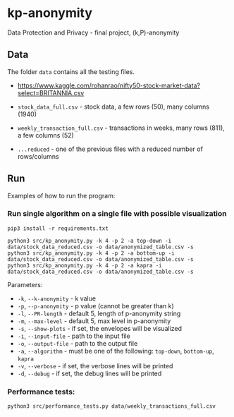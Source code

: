# kp-anonymity
Data Protection and Privacy - final project, (k,P)-anonymity

## Data

The folder `data` contains all the testing files.

- https://www.kaggle.com/rohanrao/nifty50-stock-market-data?select=BRITANNIA.csv

- `stock_data_full.csv` - stock data, a few rows (50), many columns (1940)
- `weekly_transaction_full.csv` - transactions in weeks, many rows (811), a few columns (52)

- `...reduced` - one of the previous files with a reduced number of rows/columns

## Run

Examples of how to run the program:

### Run single algorithm on a single file with possible visualization

```shell
pip3 install -r requirements.txt
```

```shell
python3 src/kp_anonymity.py -k 4 -p 2 -a top-down -i data/stock_data_reduced.csv -o data/anonymized_table.csv -s
python3 src/kp_anonymity.py -k 4 -p 2 -a bottom-up -i data/stock_data_reduced.csv -o data/anonymized_table.csv -s
python3 src/kp_anonymity.py -k 4 -p 2 -a kapra -i data/stock_data_reduced.csv -o data/anonymized_table.csv -s
```

Parameters:

- `-k`, `--k-anonymity` - k value
- `-p`, `--p-anonymity` - p value (cannot be greater than k)
- `-l`, `--PR-length` - default 5, length of p-anonymity string
- `-m`, `--max-level` - default 5, max level in p-anonymity
- `-s`, `--show-plots` - if set, the envelopes will be visualized
- `-i`, `--input-file` - path to the input file
- `-o`, `--output-file` - path to the output file
- `-a`, `--algorithm` - must be one of the following: `top-down`, `bottom-up`, `kapra`
- `-v`, `--verbose` - if set, the verbose lines will be printed
- `-d`, `--debug` - if set, the debug lines will be printed

### Performance tests:

```shell
python3 src/performance_tests.py data/weekly_transactions_full.csv
```
